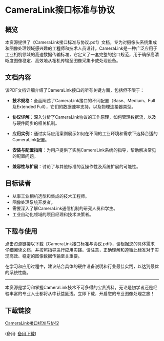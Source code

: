 # CameraLink接口标准与协议

## 概览

本资源提供了《CameraLink接口标准与协议.pdf》文档，专为对摄像头系统集成和图像处理领域感兴趣的工程师和技术人员设计。CameraLink是一种广泛应用于工业相机领域的高速数据传输标准，它定义了一套完整的接口规范，用于确保高清晰度图像稳定、高效地从相机传输至图像采集卡或处理设备。

## 文档内容

该PDF文档详细介绍了CameraLink接口的所有关键方面，包括但不限于：

- **技术规格**：全面阐述了CameraLink接口的不同配置（Base、Medium、Full及Extended Full），它们的数据速率支持，以及物理连接器类型。
  
- **协议详解**：深入分析了CameraLink协议的工作原理，如何管理数据流，以及与硬件同步的相关机制。

- **应用实例**：通过实际应用案例展示如何在不同的工业环境和需求下选择合适的CameraLink配置。

- **安装与配置指南**：为用户提供了实施CameraLink系统的指导，帮助解决常见的配置问题。

- **兼容性与扩展**：讨论了与其他标准的互操作性及系统扩展的可能性。

## 目标读者

- 从事工业相机选型和集成的技术工程师。
- 图像处理系统开发者。
- 需要深入了解CameraLink通信机制的研究人员和学生。
- 工业自动化领域的项目经理和技术决策者。

## 下载与使用

点击资源链接以下载《CameraLink接口标准与协议.pdf》，请根据您的具体需求仔细阅读文档，并按照指导进行应用实践。请注意，正确理解和遵循此标准对于实现高效、稳定的图像数据传输至关重要。

在学习和应用过程中，建议结合具体的硬件设备说明和行业最佳实践，以达到最优的系统性能。

---

本资源是学习和掌握CameraLink技术不可多得的宝贵资料，无论是初学者还是经验丰富的专业人士都将从中获益匪浅。立即下载，开启您的专业图像处理之旅！

## 下载链接
[CameraLink接口标准与协议](https://pan.quark.cn/s/539b43573b08) 

(备用: [备用下载](https://pan.baidu.com/s/1Esf_vVUPvN057qdm8qePhA?pwd=1234))
